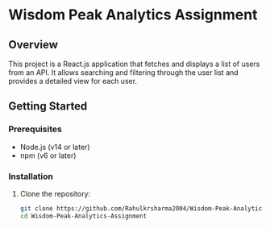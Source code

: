 # Wisdom Peak Analytics Assignment

## Overview
This project is a React.js application that fetches and displays a list of users from an API. It allows searching and filtering through the user list and provides a detailed view for each user.

## Getting Started

### Prerequisites
- Node.js (v14 or later)
- npm (v6 or later)

### Installation
1. Clone the repository:
   ```bash
   git clone https://github.com/Rahulkrsharma2004/Wisdom-Peak-Analytics-Assignment.git
   cd Wisdom-Peak-Analytics-Assignment
